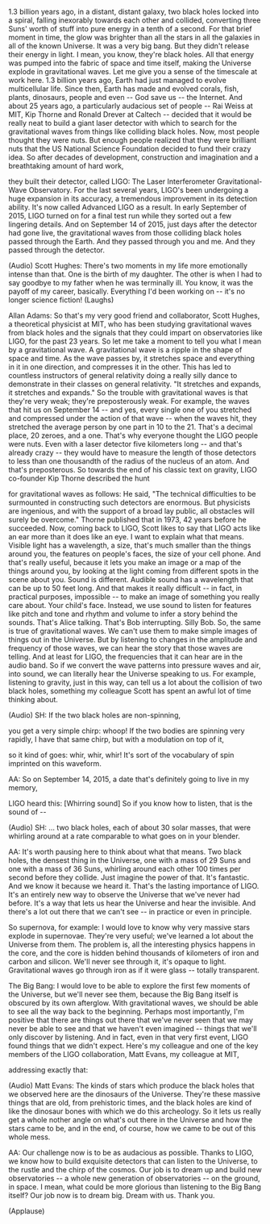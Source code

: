 
1.3 billion years ago,
in a distant, distant galaxy,
two black holes locked into a spiral,
falling inexorably towards each other
and collided,
converting three Suns&#39; worth of stuff
into pure energy in a tenth of a second.
For that brief moment in time,
the glow was brighter than all the stars
in all the galaxies
in all of the known Universe.
It was a very
big
bang.
But they didn&#39;t release
their energy in light.
I mean, you know, they&#39;re black holes.
All that energy was pumped
into the fabric of space and time itself,
making the Universe explode
in gravitational waves.
Let me give you a sense
of the timescale at work here.
1.3 billion years ago,
Earth had just managed to evolve
multicellular life.
Since then, Earth has made and evolved
corals, fish, plants, dinosaurs, people
and even -- God save us -- the Internet.
And about 25 years ago,
a particularly audacious set of people --
Rai Weiss at MIT, Kip Thorne
and Ronald Drever at Caltech --
decided that it would be really neat
to build a giant laser detector
with which to search
for the gravitational waves
from things like colliding black holes.
Now, most people thought they were nuts.
But enough people realized
that they were brilliant nuts
that the US National Science Foundation
decided to fund their crazy idea.
So after decades of development,
construction and imagination
and a breathtaking amount of hard work,

they built their detector, called LIGO:
The Laser Interferometer
Gravitational-Wave Observatory.
For the last several years,
LIGO&#39;s been undergoing
a huge expansion in its accuracy,
a tremendous improvement
in its detection ability.
It&#39;s now called Advanced LIGO as a result.
In early September of 2015,
LIGO turned on for a final test run
while they sorted out
a few lingering details.
And on September 14 of 2015,
just days after the detector
had gone live,
the gravitational waves
from those colliding black holes
passed through the Earth.
And they passed through you and me.
And they passed through the detector.

(Audio) Scott Hughes:
There&#39;s two moments in my life
more emotionally intense than that.
One is the birth of my daughter.
The other is when I had to say goodbye
to my father when he was terminally ill.
You know, it was the payoff
of my career, basically.
Everything I&#39;d been working on --
it&#39;s no longer science fiction! (Laughs)

Allan Adams: So that&#39;s my very good friend
and collaborator, Scott Hughes,
a theoretical physicist at MIT,
who has been studying
gravitational waves from black holes
and the signals that they could impart
on observatories like LIGO,
for the past 23 years.
So let me take a moment to tell you
what I mean by a gravitational wave.
A gravitational wave is a ripple
in the shape of space and time.
As the wave passes by,
it stretches space and everything in it
in one direction,
and compresses it in the other.
This has led to countless instructors
of general relativity
doing a really silly dance to demonstrate
in their classes on general relativity.
&quot;It stretches and expands,
it stretches and expands.&quot;
So the trouble with gravitational waves
is that they&#39;re very weak;
they&#39;re preposterously weak.
For example, the waves that hit us
on September 14 --
and yes, every single one of you
stretched and compressed
under the action of that wave --
when the waves hit, they stretched
the average person
by one part in 10 to the 21.
That&#39;s a decimal place, 20 zeroes,
and a one.
That&#39;s why everyone thought
the LIGO people were nuts.
Even with a laser detector five kilometers
long -- and that&#39;s already crazy --
they would have to measure
the length of those detectors
to less than one thousandth
of the radius of the nucleus
of an atom.
And that&#39;s preposterous.
So towards the end
of his classic text on gravity,
LIGO co-founder Kip Thorne
described the hunt

for gravitational waves as follows:
He said, &quot;The technical difficulties
to be surmounted
in constructing such detectors
are enormous.
But physicists are ingenious,
and with the support
of a broad lay public,
all obstacles will surely be overcome.&quot;
Thorne published that in 1973,
42 years before he succeeded.
Now, coming back to LIGO,
Scott likes to say that LIGO
acts like an ear
more than it does like an eye.
I want to explain what that means.
Visible light has a wavelength, a size,
that&#39;s much smaller
than the things around you,
the features on people&#39;s faces,
the size of your cell phone.
And that&#39;s really useful,
because it lets you make an image
or a map of the things around you,
by looking at the light
coming from different spots
in the scene about you.
Sound is different.
Audible sound has a wavelength
that can be up to 50 feet long.
And that makes it really difficult --
in fact, in practical purposes,
impossible -- to make an image
of something you really care about.
Your child&#39;s face.
Instead, we use sound
to listen for features like pitch
and tone and rhythm and volume
to infer a story behind the sounds.
That&#39;s Alice talking.
That&#39;s Bob interrupting.
Silly Bob.
So, the same is true
of gravitational waves.
We can&#39;t use them to make simple images
of things out in the Universe.
But by listening to changes
in the amplitude and frequency
of those waves,
we can hear the story
that those waves are telling.
And at least for LIGO,
the frequencies that it can hear
are in the audio band.
So if we convert the wave patterns
into pressure waves and air, into sound,
we can literally hear
the Universe speaking to us.
For example, listening to gravity,
just in this way,
can tell us a lot about the collision
of two black holes,
something my colleague Scott has spent
an awful lot of time thinking about.

(Audio) SH: If the two black holes
are non-spinning,

you get a very simple chirp: whoop!
If the two bodies are spinning
very rapidly, I have that same chirp,
but with a modulation on top of it,

so it kind of goes: whir, whir, whir!
It&#39;s sort of the vocabulary of spin
imprinted on this waveform.

AA: So on September 14, 2015,
a date that&#39;s definitely
going to live in my memory,

LIGO heard this:
[Whirring sound]
So if you know how to listen,
that is the sound of --

(Audio) SH: ... two black holes,
each of about 30 solar masses,
that were whirling around at a rate
comparable to what goes on
in your blender.

AA: It&#39;s worth pausing here
to think about what that means.
Two black holes, the densest thing
in the Universe,
one with a mass of 29 Suns
and one with a mass of 36 Suns,
whirling around each other
100 times per second
before they collide.
Just imagine the power of that.
It&#39;s fantastic.
And we know it because we heard it.
That&#39;s the lasting importance of LIGO.
It&#39;s an entirely new way
to observe the Universe
that we&#39;ve never had before.
It&#39;s a way that lets us hear the Universe
and hear the invisible.
And there&#39;s a lot out there
that we can&#39;t see --
in practice or even in principle.

So supernova, for example:
I would love to know why very massive
stars explode in supernovae.
They&#39;re very useful;
we&#39;ve learned a lot
about the Universe from them.
The problem is, all the interesting
physics happens in the core,
and the core is hidden behind
thousands of kilometers
of iron and carbon and silicon.
We&#39;ll never see through it,
it&#39;s opaque to light.
Gravitational waves go through iron
as if it were glass --
totally transparent.

The Big Bang: I would love
to be able to explore
the first few moments of the Universe,
but we&#39;ll never see them,
because the Big Bang itself
is obscured by its own afterglow.
With gravitational waves,
we should be able to see
all the way back to the beginning.
Perhaps most importantly,
I&#39;m positive that there
are things out there
that we&#39;ve never seen
that we may never be able to see
and that we haven&#39;t even imagined --
things that we&#39;ll only
discover by listening.
And in fact, even
in that very first event,
LIGO found things that we didn&#39;t expect.
Here&#39;s my colleague and one of the key
members of the LIGO collaboration,
Matt Evans, my colleague at MIT,

addressing exactly that:

(Audio) Matt Evans: The kinds of stars
which produce the black holes
that we observed here
are the dinosaurs of the Universe.
They&#39;re these massive things
that are old, from prehistoric times,
and the black holes are kind of like
the dinosaur bones
with which we do this archeology.
So it lets us really get
a whole nother angle
on what&#39;s out there in the Universe
and how the stars came to be,
and in the end, of course,
how we came to be out of this whole mess.

AA: Our challenge now
is to be as audacious as possible.
Thanks to LIGO, we know how
to build exquisite detectors
that can listen to the Universe,
to the rustle and the chirp of the cosmos.
Our job is to dream up and build
new observatories --
a whole new generation of observatories --
on the ground, in space.
I mean, what could be more glorious
than listening to the Big Bang itself?
Our job now is to dream big.
Dream with us.
Thank you.

(Applause)

